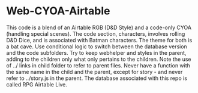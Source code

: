 # Web-CYOA-Airtable
This code is a blend of an Airtable RGB (D&D Style) and a code-only CYOA (handling special scenes). The code section, characters, involves rolling D&D Dice, and is associated with Batman characters. The theme for both is a bat cave. 
Use conditional logic to switch between the database version and the code subfolders.  Try to keep webhelper and styles in the parent, adding to the children only what only pertains to the children.  Note the use of ../ links in child folder to refer to parent files. Never have a function with the same name in the child and the parent, except for story - and never refer to ../story.js in the parent. 
The database associated with this repo is called RPG Airtable Live.
